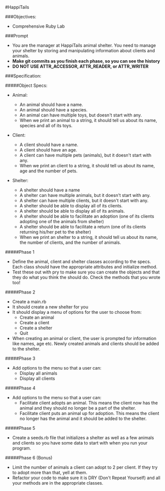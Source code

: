 #HappiTails

###Objectives:
- Comprehensive Ruby Lab

###Prompt
- You are the manager at HappiTails animal shelter. You need to manage your shelter by storing and manipulating information about clients and animals.
- __Make git commits as you finish each phase, so you can see the history__
- __DO NOT USE ATTR_ACCESSOR, ATTR_READER, or ATTR_WRITER__

###Specification:

#####Object Specs:
- Animal:
  - An animal should have a name.
  - An animal should have a species.
  - An animal can have multiple toys, but doesn't start with any.
  - When we print an animal to a string, it should tell us about its name, species and all of its toys.

- Client:
  - A client should have a name.
  - A client should have an age.
  - A client can have multiple pets (animals), but it doesn't start with any.
  - When we print an client to a string, it should tell us about its name, age and the number of pets.


- Shelter:
  - A shelter should have a name
  - A shelter can have multiple animals, but it doesn't start with any.
  - A shelter can have multiple clients, but it doesn't start with any.
  - A shelter should be able to display all of its clients.
  - A shelter should be able to display all of its animals.
  - A shelter should be able to facilitate an adoption (one of its clients adopting one of the animals from shelter)
  - A shelter should be able to facilitate a return (one of its clients returning his/her pet to the shelter)
  - When we print an shelter to a string, it should tell us about its name, the number of clients, and the number of animals.


#####Phase 1
- Define the animal, client and shelter classes according to the specs. Each class should have the appropriate attributes and initialize method.
- Test these out with pry to make sure you can create the objects and that they do what you think the should do. Check the methods that you wrote too!

#####Phase 2
- Create a main.rb
- It should create a new shelter for you
- It should display a menu of options for the user to choose from:
  - Create an animal
  - Create a client
  - Create a shelter
  - Quit
- When creating an animal or client, the user is prompted for information like names, age etc. Newly created animals and clients should be added to the shelter.

#####Phase 3
- Add options to the menu so that a user can:
    - Display all animals
    - Display all clients

#####Phase 4
- Add options to the menu so that a user can:
    - Facilitate client adopts an animal. This means the client now has the animal and they should no longer be a part of the shelter.
    - Facilitate client puts an animal up for adoption. This means the client no longer has the animal and it should be added to the shelter.

#####Phase 5
- Create a seeds.rb file that initializes a shelter as well as a few animals and clients so you have some data to start with when you run your program.

#####Phase 6 (Bonus)
- Limit the number of animals a client can adopt to 2 per client. If they try to adopt more than that, yell at them.
- Refactor your code to make sure it is DRY (Don't Repeat Yourself) and all your methods are in the appropriate classes.